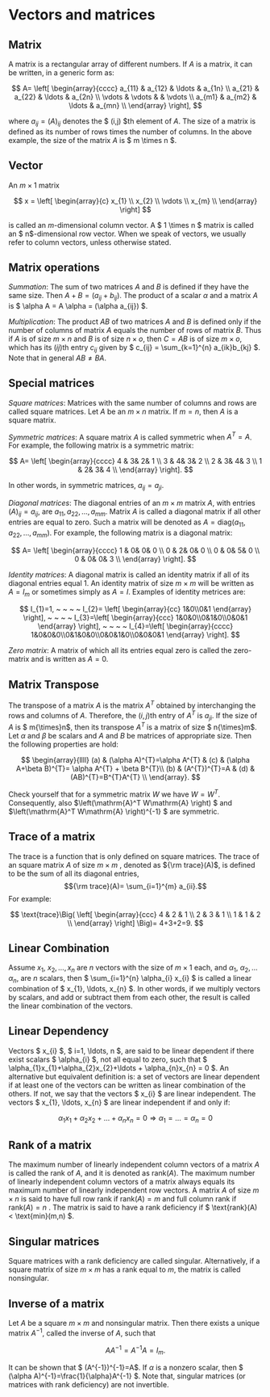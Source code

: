 # Vectors and matrices

## Matrix
A matrix is a rectangular array of different numbers.  If $A$ is a matrix, it can be written, in a generic form as: 

$$ 
A= \left[ \begin{array}{cccc} a_{11} & a_{12} & \ldots & a_{1n} \\ a_{21} & a_{22} & \ldots & a_{2n} \\ \vdots & \vdots &        & \vdots \\ a_{m1} & a_{m2} & \ldots & a_{mn} \\ \end{array} \right], 
$$ 

where $a_{ij}=(A)_{ij}$ denotes the $ (i,j) $th element of $A$.  The size of a matrix is defined as its number of rows times the number of columns. In the above example,  the size of the matrix  $A$ is $ m \times n $.   

## Vector
An $m \times 1$ matrix 

$$ 
x = \left[ \begin{array}{c} x_{1} \\ x_{2} \\ \vdots \\ x_{m} \\ \end{array} \right] $$ 

is called an $m$-dimensional column vector. A $ 1 \times n $ matrix is called an $ n$-dimensional row vector. When we speak of vectors, we usually refer to column vectors, unless otherwise stated.

## Matrix operations 
*Summation*: The sum of two matrices $A$ and $B$ is defined if they have the same size. Then $A+B=(a_{ij}+b_{ij})$. The product of a scalar $\alpha$ and a matrix $A$ is $ \alpha A = A \alpha = (\alpha a_{ij}) $.

*Multiplication*: The product $AB$ of two matrices $A$ and $B$ is defined only if the number of columns of matrix $A$ equals the number of rows of matrix $B$. Thus if $A$ is of size $m \times n$ and $B$ is of size $n \times o$, then $C=AB$ is of size $m \times o$, which has its $(ij)$th entry $c_{ij}$ given by $ c_{ij} = \sum_{k=1}^{n} a_{ik}b_{kj} $. Note that in general $AB \neq BA$.

## Special matrices
*Square matrices*: Matrices with the same number of columns and rows are called square matrices. Let $A$ be an $m \times n$ matrix. If $m=n$, then $A$ is a square matrix.  

*Symmetric matrices*: A square matrix $A$ is called symmetric when $A^{T}=A$. For example, the following matrix is a symmetric matrix: 

$$ 
A= \left[ \begin{array}{cccc} 4 & 3& 2& 1 \\ 3 & 4& 3& 2 \\ 2 & 3& 4& 3 \\ 1 & 2& 3& 4 \\ \end{array} \right].  
$$ 

In other words, in symmetric matrices,  $a_{ij}=a_{ji}$.

*Diagonal matrices*: The diagonal entries of an $m \times m$ matrix $A$, with entries $(A)_{ij}=a_{ij}$, are $a_{11}, a_{22}, \ldots, a_{mm}$. Matrix $A$ is called a diagonal matrix if all other entries are equal to zero. Such a matrix will be denoted as $A= \text{diag}(a_{11}, a_{22}, \ldots, a_{mm})$. For example, the following matrix is a diagonal matrix: 

$$ 
A= \left[ \begin{array}{cccc} 1 & 0& 0& 0 \\ 0 & 2& 0& 0 \\ 0 & 0& 5& 0 \\ 0 & 0& 0& 3 \\ \end{array} \right].  
$$

*Identity matrices*: A diagonal matrix is called an  identity matrix if all of its diagonal entries equal $1$. An identity matrix of size $m \times m$ will be written as $A=I_{m}$ or sometimes simply as $A=I$. Examples of identity metrices are: 

$$
I_{1}=1, ~ ~ ~ ~ I_{2}= \left[ \begin{array}{cc}  1&0\\0&1 \end{array} \right], ~ ~ ~ ~ I_{3}=\left[ \begin{array}{ccc}  1&0&0\\0&1&0\\0&0&1 \end{array} \right], ~ ~ ~ ~   I_{4}=\left[ \begin{array}{cccc}  1&0&0&0\\0&1&0&0\\0&0&1&0\\0&0&0&1 \end{array} \right].  
$$

*Zero matrix*: A matrix of which all its entries equal zero is called the zero-matrix and is written as $A=0$. 

## Matrix Transpose 
The transpose of a matrix $A$ is the matrix $A^{T}$ obtained by interchanging the rows and columns of $A$. Therefore,  the $(i,j)$th entry of $A^{T}$ is $a_{ji}$. If the size of $A$ is  $ m{\times}n$, then its transpose  $A^{T}$ is a matrix of size  $ n{\times}m$.  Let $\alpha$ and $\beta$ be scalars and $A$ and $B$ be matrices of appropriate size. Then the following properties are hold:

$$ 
\begin{array}{llll} (a) & (\alpha A)^{T}=\alpha A^{T} & (c) & (\alpha A+\beta B)^{T}= \alpha A^{T} + \beta B^{T}\\ (b) & (A^{T})^{T}=A & (d) & (AB)^{T}=B^{T}A^{T} \\ \end{array}. 
$$

Check yourself that for a symmetric matrix $W$ we have $W=W^T$.
Consequently, also $\left(\mathrm{A}^T W\mathrm{A} \right) $ and $\left(\mathrm{A}^T W\mathrm{A} \right)^{-1} $ are symmetric.

## Trace of a matrix
The trace is a function that is only defined on square matrices. The  trace of an square matrix $A$ of size $m \times m$ , denoted as ${\rm trace}(A)$, is defined to be the sum of all its diagonal entries, $${\rm trace}(A)= \sum_{i=1}^{m} a_{ii}.$$   For example: 

$$ 
\text{trace}\Big( \left[ \begin{array}{ccc} 4 & 2 & 1 \\ 2 & 3 & 1 \\ 1 & 1 & 2 \\ \end{array} \right] \Big)= 4+3+2=9. 
$$ 

## Linear Combination
Assume $x_{1}, ~ x_{2}, \dots, x_{n}$ are $n$ vectors with the size of $m \times 1$ each, and $\alpha_{1}, ~ \alpha_{2}, \dots \alpha_{n}$, are $n$ scalars, then $ \sum_{i=1}^{n} \alpha_{i} x_{i} $ is called a linear combination of $ x_{1}, \ldots, x_{n} $.  In other words, if we multiply vectors by scalars, and add or subtract them from each other, the result is called the linear combination of the vectors. 

## Linear Dependency
Vectors $ x_{i} $, $ i=1, \ldots, n $, are said to be linear dependent if there exist scalars $ \alpha_{i} $, not all equal to zero, such that $ \alpha_{1}x_{1}+\alpha_{2}x_{2}+\ldots + \alpha_{n}x_{n} = 0 $. An alternative but equivalent definition is:  a set of vectors are linear dependent if at least one of the vectors can be written as linear combination of the others. If not, we say that the vectors $ x_{i} $ are linear independent.  The vectors $ x_{1}, \ldots, x_{n} $ are linear independent if and only if: 

$$ 
\alpha_{1}x_{1}+\alpha_{2}x_{2}+\ldots + \alpha_{n}x_{n} = 0 \Rightarrow \alpha_{1}= \ldots = \alpha_{n}=0 
$$

## Rank of a matrix
The maximum number of linearly independent column vectors of a matrix $A$ is called the rank of $A$, and it is denoted as $\text{rank}(A)$.  The maximum number of linearly independent column vectors of a matrix always equals its maximum number of linearly independent row vectors. A matrix $A$ of size $m \times n$ is said to have full row rank if $\text{rank}(A)=m$ and full column rank if $\text{rank}(A)=n$ . The matrix is said to have a rank deficiency if $ \text{rank}(A) < \text{min}(m,n) $.  

## Singular matrices 
Square matrices with a rank deficiency are called singular. Alternatively, if a square matrix of size $m \times m$ has a rank equal to $m$, the matrix is called nonsingular. 

## Inverse of a matrix
Let $A$ be a square $m \times m$ and nonsingular matrix. Then there exists a unique matrix $A^{-1}$, called the inverse of $A$, such that 

$$
AA^{-1}=A^{-1}A=I_{m}.
$$ 

It can be shown that $ (A^{-1})^{-1}=A$. If $\alpha$ is a nonzero scalar, then $ (\alpha A)^{-1}=\frac{1}{\alpha}A^{-1} $. Note that, singular matrices (or matrices with rank deficiency) are not invertible. 


